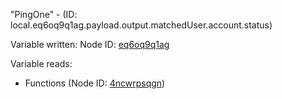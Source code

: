 "PingOne" - (ID: local.eq6oq9q1ag.payload.output.matchedUser.account.status)

Variable written:
Node ID: [eq6oq9q1ag](../nodes/eq6oq9q1ag.md)

Variable reads:
* Functions (Node ID: [4ncwrpsqgn](../nodes/4ncwrpsqgn.md))

